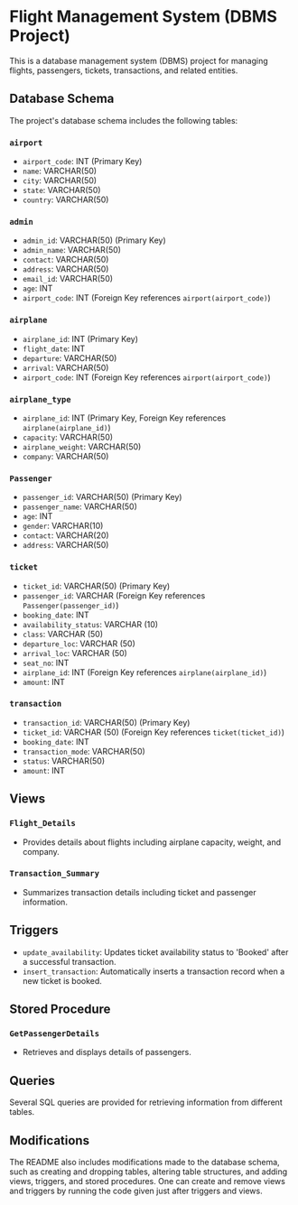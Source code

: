 # Flight Management System (DBMS Project)

This is a database management system (DBMS) project for managing flights, passengers, tickets, transactions, and related entities.

## Database Schema

The project's database schema includes the following tables:

### `airport`

- `airport_code`: INT (Primary Key)
- `name`: VARCHAR(50)
- `city`: VARCHAR(50)
- `state`: VARCHAR(50)
- `country`: VARCHAR(50)

### `admin`

- `admin_id`: VARCHAR(50) (Primary Key)
- `admin_name`: VARCHAR(50)
- `contact`: VARCHAR(50)
- `address`: VARCHAR(50)
- `email_id`: VARCHAR(50)
- `age`: INT
- `airport_code`: INT (Foreign Key references `airport(airport_code)`)

### `airplane`

- `airplane_id`: INT (Primary Key)
- `flight_date`: INT
- `departure`: VARCHAR(50)
- `arrival`: VARCHAR(50)
- `airport_code`: INT (Foreign Key references `airport(airport_code)`)

### `airplane_type`

- `airplane_id`: INT (Primary Key, Foreign Key references `airplane(airplane_id)`)
- `capacity`: VARCHAR(50)
- `airplane_weight`: VARCHAR(50)
- `company`: VARCHAR(50)

### `Passenger`

- `passenger_id`: VARCHAR(50) (Primary Key)
- `passenger_name`: VARCHAR(50)
- `age`: INT
- `gender`: VARCHAR(10)
- `contact`: VARCHAR(20)
- `address`: VARCHAR(50)

### `ticket`

- `ticket_id`: VARCHAR(50) (Primary Key)
- `passenger_id`: VARCHAR (Foreign Key references `Passenger(passenger_id)`)
- `booking_date`: INT
- `availability_status`: VARCHAR (10)
- `class`: VARCHAR (50)
- `departure_loc`: VARCHAR (50)
- `arrival_loc`: VARCHAR (50)
- `seat_no`: INT
- `airplane_id`: INT (Foreign Key references `airplane(airplane_id)`)
- `amount`: INT

### `transaction`

- `transaction_id`: VARCHAR(50) (Primary Key)
- `ticket_id`: VARCHAR (50) (Foreign Key references `ticket(ticket_id)`)
- `booking_date`: INT
- `transaction_mode`: VARCHAR(50)
- `status`: VARCHAR(50)
- `amount`: INT

## Views

### `Flight_Details`

- Provides details about flights including airplane capacity, weight, and company.

### `Transaction_Summary`

- Summarizes transaction details including ticket and passenger information.

## Triggers

- `update_availability`: Updates ticket availability status to 'Booked' after a successful transaction.
- `insert_transaction`: Automatically inserts a transaction record when a new ticket is booked.

## Stored Procedure

### `GetPassengerDetails`

- Retrieves and displays details of passengers.

## Queries

Several SQL queries are provided for retrieving information from different tables.

## Modifications

The README also includes modifications made to the database schema, such as creating and dropping tables, altering table structures, and adding views, triggers, and stored procedures. One can create and remove views and triggers by running the code given just after triggers and views.
